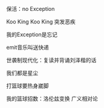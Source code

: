保活：no Exception

Koo King Koo King 突发恶疾

我的Exception是忘记

emit音乐叫送快递

世袭制现代化：复读并背诵刘泽楷的话

我们都是星尘

打篮球要热身崴脚

我的篮球招数：洛伦兹变换 广义相对论